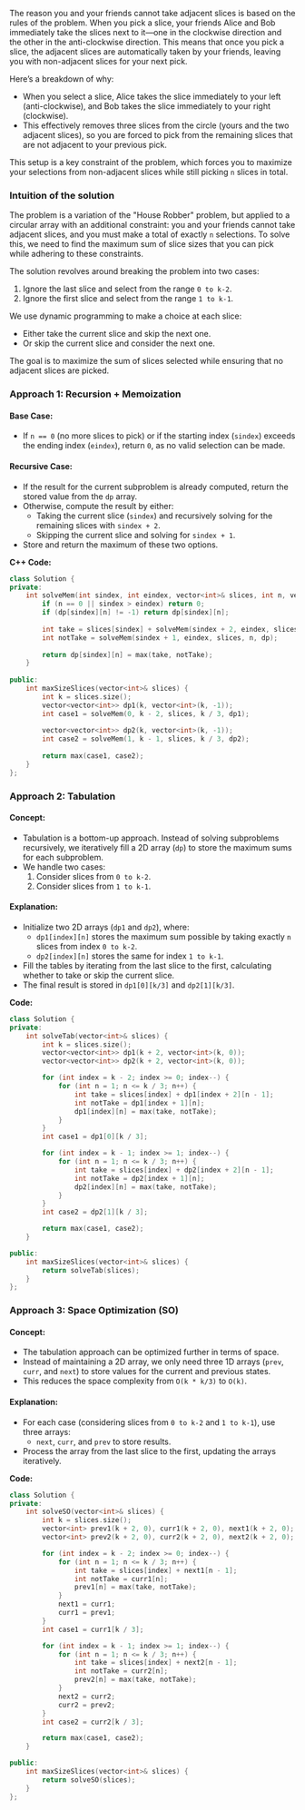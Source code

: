 The reason you and your friends cannot take adjacent slices is based on the rules of the problem. When you pick a slice, your friends Alice and Bob immediately take the slices next to it—one in the clockwise direction and the other in the anti-clockwise direction. This means that once you pick a slice, the adjacent slices are automatically taken by your friends, leaving you with non-adjacent slices for your next pick.

Here’s a breakdown of why:

- When you select a slice, Alice takes the slice immediately to your left (anti-clockwise), and Bob takes the slice immediately to your right (clockwise).
- This effectively removes three slices from the circle (yours and the two adjacent slices), so you are forced to pick from the remaining slices that are not adjacent to your previous pick.

This setup is a key constraint of the problem, which forces you to maximize your selections from non-adjacent slices while still picking `n` slices in total.

### Intuition of the solution

The problem is a variation of the "House Robber" problem, but applied to a circular array with an additional constraint: you and your friends cannot take adjacent slices, and you must make a total of exactly `n` selections. To solve this, we need to find the maximum sum of slice sizes that you can pick while adhering to these constraints.

The solution revolves around breaking the problem into two cases:
1. Ignore the last slice and select from the range `0 to k-2`.
2. Ignore the first slice and select from the range `1 to k-1`.

We use dynamic programming to make a choice at each slice:
- Either take the current slice and skip the next one.
- Or skip the current slice and consider the next one.

The goal is to maximize the sum of slices selected while ensuring that no adjacent slices are picked.

### Approach 1: Recursion + Memoization

#### Base Case:
- If `n == 0` (no more slices to pick) or if the starting index (`sindex`) exceeds the ending index (`eindex`), return `0`, as no valid selection can be made.

#### Recursive Case:
- If the result for the current subproblem is already computed, return the stored value from the `dp` array.
- Otherwise, compute the result by either:
  - Taking the current slice (`sindex`) and recursively solving for the remaining slices with `sindex + 2`.
  - Skipping the current slice and solving for `sindex + 1`.
- Store and return the maximum of these two options.

**C++ Code:**

```cpp
class Solution {
private:
    int solveMem(int sindex, int eindex, vector<int>& slices, int n, vector<vector<int>>& dp) {
        if (n == 0 || sindex > eindex) return 0;
        if (dp[sindex][n] != -1) return dp[sindex][n];
        
        int take = slices[sindex] + solveMem(sindex + 2, eindex, slices, n - 1, dp);
        int notTake = solveMem(sindex + 1, eindex, slices, n, dp);
        
        return dp[sindex][n] = max(take, notTake);
    }
    
public:
    int maxSizeSlices(vector<int>& slices) {
        int k = slices.size();
        vector<vector<int>> dp1(k, vector<int>(k, -1));
        int case1 = solveMem(0, k - 2, slices, k / 3, dp1);
        
        vector<vector<int>> dp2(k, vector<int>(k, -1));
        int case2 = solveMem(1, k - 1, slices, k / 3, dp2);
        
        return max(case1, case2);
    }
};
```

### Approach 2: Tabulation

#### Concept:
- Tabulation is a bottom-up approach. Instead of solving subproblems recursively, we iteratively fill a 2D array (`dp`) to store the maximum sums for each subproblem.
- We handle two cases:
  1. Consider slices from `0 to k-2`.
  2. Consider slices from `1 to k-1`.

#### Explanation:
- Initialize two 2D arrays (`dp1` and `dp2`), where:
  - `dp1[index][n]` stores the maximum sum possible by taking exactly `n` slices from index `0 to k-2`.
  - `dp2[index][n]` stores the same for index `1 to k-1`.
- Fill the tables by iterating from the last slice to the first, calculating whether to take or skip the current slice.
- The final result is stored in `dp1[0][k/3]` and `dp2[1][k/3]`.
  
**Code:**

```cpp
class Solution {
private:
    int solveTab(vector<int>& slices) {
        int k = slices.size();
        vector<vector<int>> dp1(k + 2, vector<int>(k, 0));
        vector<vector<int>> dp2(k + 2, vector<int>(k, 0));

        for (int index = k - 2; index >= 0; index--) {
            for (int n = 1; n <= k / 3; n++) {
                int take = slices[index] + dp1[index + 2][n - 1];
                int notTake = dp1[index + 1][n];
                dp1[index][n] = max(take, notTake);
            }
        }
        int case1 = dp1[0][k / 3];

        for (int index = k - 1; index >= 1; index--) {
            for (int n = 1; n <= k / 3; n++) {
                int take = slices[index] + dp2[index + 2][n - 1];
                int notTake = dp2[index + 1][n];
                dp2[index][n] = max(take, notTake);
            }
        }
        int case2 = dp2[1][k / 3];

        return max(case1, case2);
    }

public:
    int maxSizeSlices(vector<int>& slices) {
        return solveTab(slices);
    }
};
```

### Approach 3: Space Optimization (SO)

#### Concept:
- The tabulation approach can be optimized further in terms of space.
- Instead of maintaining a 2D array, we only need three 1D arrays (`prev`, `curr`, and `next`) to store values for the current and previous states.
- This reduces the space complexity from `O(k * k/3)` to `O(k)`.

#### Explanation:
- For each case (considering slices from `0 to k-2` and `1 to k-1`), use three arrays:
  - `next`, `curr`, and `prev` to store results.
- Process the array from the last slice to the first, updating the arrays iteratively.

**Code:**

```cpp
class Solution {
private:
    int solveSO(vector<int>& slices) {
        int k = slices.size();
        vector<int> prev1(k + 2, 0), curr1(k + 2, 0), next1(k + 2, 0);
        vector<int> prev2(k + 2, 0), curr2(k + 2, 0), next2(k + 2, 0);

        for (int index = k - 2; index >= 0; index--) {
            for (int n = 1; n <= k / 3; n++) {
                int take = slices[index] + next1[n - 1];
                int notTake = curr1[n];
                prev1[n] = max(take, notTake);
            }
            next1 = curr1;
            curr1 = prev1;
        }
        int case1 = curr1[k / 3];

        for (int index = k - 1; index >= 1; index--) {
            for (int n = 1; n <= k / 3; n++) {
                int take = slices[index] + next2[n - 1];
                int notTake = curr2[n];
                prev2[n] = max(take, notTake);
            }
            next2 = curr2;
            curr2 = prev2;
        }
        int case2 = curr2[k / 3];

        return max(case1, case2);
    }

public:
    int maxSizeSlices(vector<int>& slices) {
        return solveSO(slices);
    }
};
```
